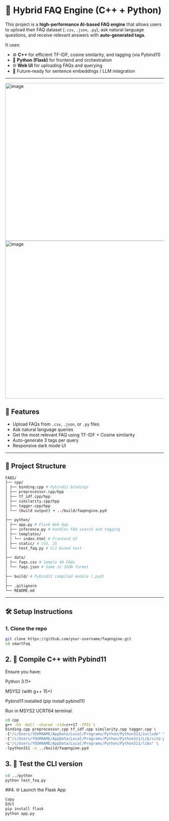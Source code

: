 # 🤖 Hybrid FAQ Engine (C++ + Python)

This project is a **high-performance AI-based FAQ engine** that allows users to upload their FAQ dataset (`.csv`, `.json`, `.py`), ask natural language questions, and receive relevant answers with **auto-generated tags**.

It uses:
- ⚙️ **C++** for efficient TF-IDF, cosine similarity, and tagging (via Pybind11)
- 🐍 **Python (Flask)** for frontend and orchestration
- 🌐 **Web UI** for uploading FAQs and querying
- 🧠 Future-ready for sentence embeddings / LLM integration

---
<img width="600" height="500" alt="image" src="https://github.com/user-attachments/assets/76a401ef-a082-4c38-b459-b456f56364a2" />

<img width="600" height="500" alt="image" src="https://github.com/user-attachments/assets/a1a55a3a-cb8b-4c6a-8f33-54defe4f027c" />


## 🚀 Features

- Upload FAQs from `.csv`, `.json`, or `.py` files
- Ask natural language queries
- Get the most relevant FAQ using TF-IDF + Cosine similarity
- Auto-generate 3 tags per query
- Responsive dark mode UI

---

## 📁 Project Structure
```bash
FAQS/
├── cpp/
│ ├── binding.cpp # Pybind11 bindings
│ ├── preprocessor.cpp/hpp
│ ├── tf_idf.cpp/hpp
│ ├── similarity.cpp/hpp
│ ├── tagger.cpp/hpp
│ └── (build output) ➜ ../build/faqengine.pyd
│
├── python/
│ ├── app.py # Flask Web App
│ ├── inference.py # Handles FAQ search and tagging
│ ├── templates/
│ │ └── index.html # Frontend UI
│ ├── static/ # CSS, JS
│ └── test_faq.py # CLI-based test
│
├── data/
│ ├── faqs.csv # Sample 40 FAQs
│ └── faqs.json # Same in JSON format
│
├── build/ # Pybind11 compiled module (.pyd)
│
├── .gitignore
└── README.md

```
---

## 🛠️ Setup Instructions

### 1. Clone the repo

```bash
git clone https://github.com/your-username/faqengine.git
cd smartFaq
```

## 2. 🧱 Compile C++ with Pybind11
Ensure you have:

Python 3.11+

MSYS2 (with g++ 15+)

Pybind11 installed (pip install pybind11)

Run in MSYS2 UCRT64 terminal:
```bash
cd cpp
g++ -O3 -Wall -shared -std=c++17 -fPIC \
binding.cpp preprocessor.cpp tf_idf.cpp similarity.cpp tagger.cpp \
-I"/c/Users/YOURNAME/AppData/Local/Programs/Python/Python311/include" \
-I"/c/Users/YOURNAME/AppData/Local/Programs/Python/Python311/Lib/site-packages/pybind11/include" \
-L"/c/Users/YOURNAME/AppData/Local/Programs/Python/Python311/libs" \
-lpython311 -o ../build/faqengine.pyd
```
## 3. 🧪 Test the CLI version
```bash
cd ../python
python test_faq.py
```
##4. 🌐 Launch the Flask App
```bash
Copy
Edit
pip install flask
python app.py
```
